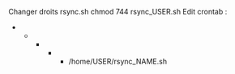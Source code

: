 Changer droits rsync.sh
chmod 744 rsync_USER.sh
Edit crontab : 
* * * * * 	/home/USER/rsync_NAME.sh


